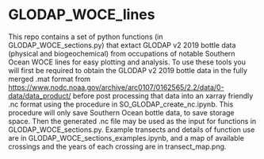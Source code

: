 # GLODAP_WOCE_lines
This repo contains a set of python functions (in GLODAP_WOCE_sections.py) that extact GLODAP v2 2019 bottle data (physical and biogeochemical) from occupations of notable Southern Ocean WOCE lines for easy plotting and analysis.
To use these tools you will first be required to obtain the GLODAP v2 2019 bottle data in the fully merged .mat format from https://www.nodc.noaa.gov/archive/arc0107/0162565/2.2/data/0-data/data_product/ before post processing that data into an xarray friendly .nc format using the procedure in SO_GLODAP_create_nc.ipynb. 
This procedure will only save Southern Ocean bottle data, to save storage space.
Then the generated .nc file may be used as the input for functions in GLODAP_WOCE_sections.py. Example transects and details of function use are in GLODAP_WOCE_sections_examples.ipynb, and a map of available crossings and the years of each crossing are in transect_map.png.
